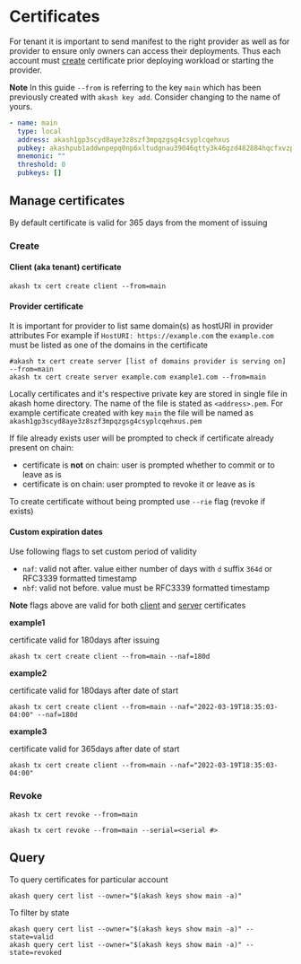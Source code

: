 # Certificates

For tenant it is important to send manifest to the right provider as well as for provider to ensure only owners can access their deployments. Thus each account must [create](mtls.md#manage-certificates) certificate prior deploying workload or starting the provider.

**Note** In this guide `--from` is referring to the key `main` which has been previously created with `akash key add`. Consider changing to the name of yours.

```yaml
- name: main
  type: local
  address: akash1gp3scyd8aye3z8szf3mpqzgsg4csyplcqehxus
  pubkey: akashpub1addwnpepq0np6xltudgnau39046qtty3k46gzd482884hqcfxvzpyf2ttnr8ue3hc55
  mnemonic: ""
  threshold: 0
  pubkeys: []
```

## Manage certificates

By default certificate is valid for 365 days from the moment of issuing

### Create

#### Client \(aka tenant\) certificate

```text
akash tx cert create client --from=main
```

#### Provider certificate

It is important for provider to list same domain\(s\) as hostURI in provider attributes For example if `HostURI: https://example.com` the `example.com` must be listed as one of the domains in the certificate

```text
#akash tx cert create server [list of domains provider is serving on] --from=main
akash tx cert create server example.com example1.com --from=main
```

Locally certificates and it's respective private key are stored in single file in akash home directory. The name of the file is stated as `<address>.pem`. For example certificate created with key `main` the file will be named as `akash1gp3scyd8aye3z8szf3mpqzgsg4csyplcqehxus.pem`

If file already exists user will be prompted to check if certificate already present on chain:

* certificate is **not** on chain: user is prompted whether to commit or to leave as is
* certificate is on chain: user prompted to revoke it or leave as is

To create certificate without being prompted use `--rie` flag \(revoke if exists\)

#### Custom expiration dates

Use following flags to set custom period of validity

* `naf`: valid not after. value either number of days with `d` suffix `364d` or RFC3339 formatted timestamp
* `nbf`: valid not before. value must be RFC3339 formatted timestamp

**Note** flags above are valid for both [client](mtls.md#client-aka-tenant-certificate) and [server](mtls.md#provider-certificate) certificates

**example1**

certificate valid for 180days after issuing

```text
akash tx cert create client --from=main --naf=180d
```

**example2**

certificate valid for 180days after date of start

```text
akash tx cert create client --from=main --naf="2022-03-19T18:35:03-04:00" --naf=180d
```

**example3**

certificate valid for 365days after date of start

```text
akash tx cert create client --from=main --naf="2022-03-19T18:35:03-04:00"
```

### Revoke

```text
akash tx cert revoke --from=main
```

```text
akash tx cert revoke --from=main --serial=<serial #>
```

## Query

To query certificates for particular account

```text
akash query cert list --owner="$(akash keys show main -a)"
```

To filter by state

```text
akash query cert list --owner="$(akash keys show main -a)" --state=valid
akash query cert list --owner="$(akash keys show main -a)" --state=revoked
```

